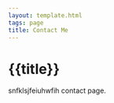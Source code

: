 ```yaml
---
layout: template.html
tags: page
title: Contact Me
---
```


# {{title}} 
snfklsjfeiuhwfih contact page. 
